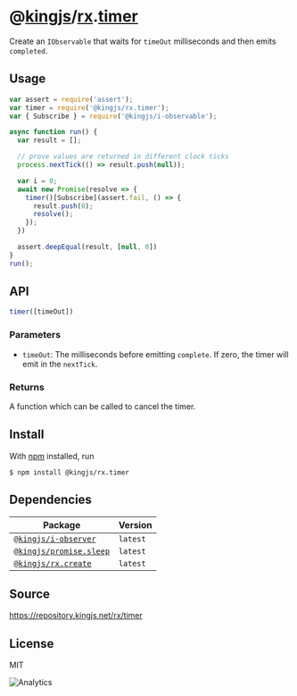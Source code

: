 # @[kingjs][@kingjs]/[rx][ns0].[timer][ns1]
Create an `IObservable` that waits for `timeOut` milliseconds and then emits `completed`.
## Usage
```js
var assert = require('assert');
var timer = require('@kingjs/rx.timer');
var { Subscribe } = require('@kingjs/i-observable');

async function run() {
  var result = [];

  // prove values are returned in different clock ticks
  process.nextTick(() => result.push(null));

  var i = 0;
  await new Promise(resolve => {
    timer()[Subscribe](assert.fail, () => {
      result.push(0);
      resolve();
    });
  })

  assert.deepEqual(result, [null, 0])
}
run();
```

## API
```ts
timer([timeOut])
```

### Parameters
- `timeOut`: The milliseconds before emitting `complete`. If zero, the timer will emit in the `nextTick`.
### Returns
A function which can be called to cancel the timer.


## Install
With [npm](https://npmjs.org/) installed, run
```
$ npm install @kingjs/rx.timer
```
## Dependencies
|Package|Version|
|---|---|
|[`@kingjs/i-observer`](https://www.npmjs.com/package/@kingjs/i-observer)|`latest`|
|[`@kingjs/promise.sleep`](https://www.npmjs.com/package/@kingjs/promise.sleep)|`latest`|
|[`@kingjs/rx.create`](https://www.npmjs.com/package/@kingjs/rx.create)|`latest`|
## Source
https://repository.kingjs.net/rx/timer
## License
MIT

![Analytics](https://analytics.kingjs.net/rx/timer)

[@kingjs]: https://www.npmjs.com/package/kingjs
[ns0]: https://www.npmjs.com/package/@kingjs/rx
[ns1]: https://www.npmjs.com/package/@kingjs/rx.timer
